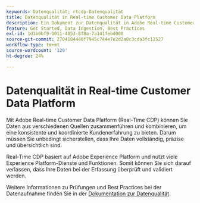 ```yaml
---
keywords: Datenqualität; rtcdp-Datenqualität
title: Datenqualität in Real-time Customer Data Platform
description: Ein Dokument zur Datenqualität in Adobe Real-time Customer Data Platform
feature: Get Started, Data Ingestion, Best Practices
exl-id: 1d1b0bf9-1011-4053-8f8a-7a141febd000
source-git-commit: 2704184446f7945c744e7e2d2a8c3cda3fc12527
workflow-type: tm+mt
source-wordcount: '129'
ht-degree: 24%

---
```


# Datenqualität in Real-time Customer Data Platform

Mit Adobe Real-time Customer Data Platform (Real-Time CDP) können Sie Daten aus verschiedenen Quellen zusammenführen und kombinieren, um eine konsistente und koordinierte Kundenerfahrung zu bieten. Darum müssen Sie unbedingt sicherstellen, dass Ihre Daten vollständig, präzise und übersichtlich sind.

Real-Time CDP basiert auf Adobe Experience Platform und nutzt viele Experience Platform-Dienste und Funktionen. Somit können Sie sich darauf verlassen, dass Ihre Daten bei der Erfassung überprüft und validiert werden.

Weitere Informationen zu Prüfungen und Best Practices bei der Datenaufnahme finden Sie in der [Dokumentation zur Datenqualität](../../ingestion/quality/overview.md).
